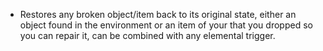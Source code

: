 - Restores any broken object/item back to its original state, either an object found in the environment or an item of your that you dropped so you can repair it, can be combined with any elemental trigger.